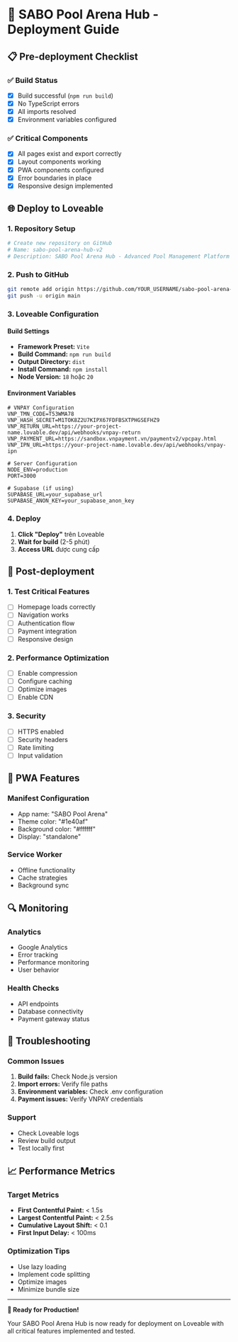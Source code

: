 # 🚀 SABO Pool Arena Hub - Deployment Guide

## 📋 Pre-deployment Checklist

### ✅ Build Status
- [x] Build successful (`npm run build`)
- [x] No TypeScript errors
- [x] All imports resolved
- [x] Environment variables configured

### ✅ Critical Components
- [x] All pages exist and export correctly
- [x] Layout components working
- [x] PWA components configured
- [x] Error boundaries in place
- [x] Responsive design implemented

## 🌐 Deploy to Loveable

### 1. Repository Setup
```bash
# Create new repository on GitHub
# Name: sabo-pool-arena-hub-v2
# Description: SABO Pool Arena Hub - Advanced Pool Management Platform
```

### 2. Push to GitHub
```bash
git remote add origin https://github.com/YOUR_USERNAME/sabo-pool-arena-hub-v2.git
git push -u origin main
```

### 3. Loveable Configuration

#### Build Settings
- **Framework Preset:** `Vite`
- **Build Command:** `npm run build`
- **Output Directory:** `dist`
- **Install Command:** `npm install`
- **Node Version:** `18` hoặc `20`

#### Environment Variables
```env
# VNPAY Configuration
VNP_TMN_CODE=T53WMA78
VNP_HASH_SECRET=M1TOK8Z2U7KIPX67FDFBSXTPHGSEFHZ9
VNP_RETURN_URL=https://your-project-name.lovable.dev/api/webhooks/vnpay-return
VNP_PAYMENT_URL=https://sandbox.vnpayment.vn/paymentv2/vpcpay.html
VNP_IPN_URL=https://your-project-name.lovable.dev/api/webhooks/vnpay-ipn

# Server Configuration
NODE_ENV=production
PORT=3000

# Supabase (if using)
SUPABASE_URL=your_supabase_url
SUPABASE_ANON_KEY=your_supabase_anon_key
```

### 4. Deploy
1. **Click "Deploy"** trên Loveable
2. **Wait for build** (2-5 phút)
3. **Access URL** được cung cấp

## 🔧 Post-deployment

### 1. Test Critical Features
- [ ] Homepage loads correctly
- [ ] Navigation works
- [ ] Authentication flow
- [ ] Payment integration
- [ ] Responsive design

### 2. Performance Optimization
- [ ] Enable compression
- [ ] Configure caching
- [ ] Optimize images
- [ ] Enable CDN

### 3. Security
- [ ] HTTPS enabled
- [ ] Security headers
- [ ] Rate limiting
- [ ] Input validation

## 📱 PWA Features

### Manifest Configuration
- App name: "SABO Pool Arena"
- Theme color: "#1e40af"
- Background color: "#ffffff"
- Display: "standalone"

### Service Worker
- Offline functionality
- Cache strategies
- Background sync

## 🔍 Monitoring

### Analytics
- Google Analytics
- Error tracking
- Performance monitoring
- User behavior

### Health Checks
- API endpoints
- Database connectivity
- Payment gateway status

## 🚨 Troubleshooting

### Common Issues
1. **Build fails:** Check Node.js version
2. **Import errors:** Verify file paths
3. **Environment variables:** Check .env configuration
4. **Payment issues:** Verify VNPAY credentials

### Support
- Check Loveable logs
- Review build output
- Test locally first

## 📈 Performance Metrics

### Target Metrics
- **First Contentful Paint:** < 1.5s
- **Largest Contentful Paint:** < 2.5s
- **Cumulative Layout Shift:** < 0.1
- **First Input Delay:** < 100ms

### Optimization Tips
- Use lazy loading
- Implement code splitting
- Optimize images
- Minimize bundle size

---

**🎉 Ready for Production!**

Your SABO Pool Arena Hub is now ready for deployment on Loveable with all critical features implemented and tested. 